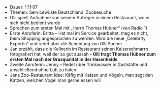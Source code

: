 - Dauer: 1:11:07
- Themen: Servicewüste Deutschland, Zoobesuche
- Olli spielt Aufnahme von seinem Aufreger in einem Restaurant, wo er sich nicht bedient wurde
- Sprechen zum ersten Mal mit „Herrn Thomas Hübner“ (von Radio 1)
- Erste Anruferin: Britta – Hat mal im Service gearbeitet, mag es nicht, beim Shopping angesprochen zu werden. Wird die neue „Celebrity Expertin“ und redet über die Scheidung von Olli Pocher
- Jan erzählt, dass die Kellnerin im Restaurant seinen Kaiserschmarrn fotografiert hat, weil der so gut aussah
**- Olli fragt Thomas Hübner zum ersten Mal nach der Grasqualität in der Hasenheide**
- Zweite Anruferin: Jenny – Redet über Trinkwasser in Gaststätte und anschließend ohne Luft zu holen
- Jans Zoo-Restaurant Idee: Käfig mit Katzen und Vögeln, man sagt den Katzen, welchen Vogel man gerne essen will

